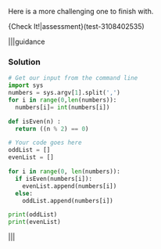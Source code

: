 Here is a more challenging one to finish with.

{Check It!|assessment}(test-3108402535)

|||guidance
### Solution
```python
# Get our input from the command line
import sys
numbers = sys.argv[1].split(',')
for i in range(0,len(numbers)):
  numbers[i]= int(numbers[i])

def isEven(n) :
  return ((n % 2) == 0)

# Your code goes here
oddList = []
evenList = []

for i in range(0, len(numbers)):
  if isEven(numbers[i]):
    evenList.append(numbers[i])    
  else:
    oddList.append(numbers[i])

print(oddList)
print(evenList)
```
|||
